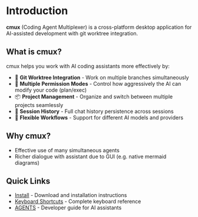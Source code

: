 # Introduction

**cmux** (Coding Agent Multiplexer) is a cross-platform desktop application for AI-assisted development with git worktree integration.

## What is cmux?

cmux helps you work with AI coding assistants more effectively by:

- 🔀 **Git Worktree Integration** - Work on multiple branches simultaneously
- 🤖 **Multiple Permission Modes** - Control how aggressively the AI can modify your code (plan/exec)
- 📦 **Project Management** - Organize and switch between multiple projects seamlessly
- 💬 **Session History** - Full chat history persistence across sessions
- 🔄 **Flexible Workflows** - Support for different AI models and providers

## Why cmux?

- Effective use of many simultaneous agents
- Richer dialogue with assistant due to GUI (e.g. native mermaid diagrams)

## Quick Links

- [Install](./install.md) - Download and installation instructions
- [Keyboard Shortcuts](./keybinds.md) - Complete keyboard reference
- [AGENTS](./AGENTS.md) - Developer guide for AI assistants
